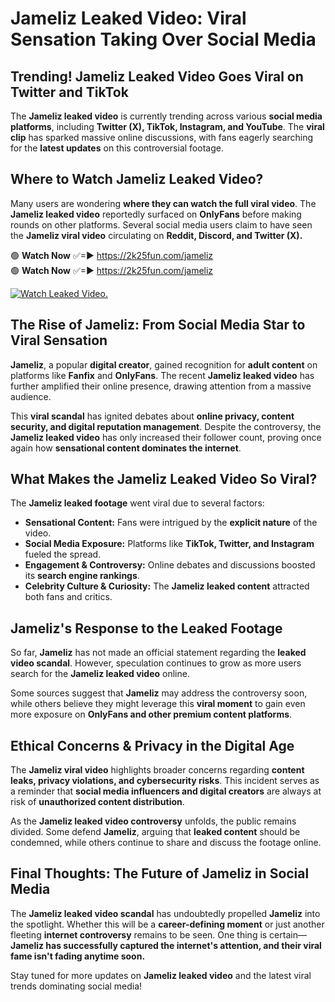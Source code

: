 # Jameliz Leaked Video: Viral Sensation Taking Over Social Media

## **Trending! Jameliz Leaked Video Goes Viral on Twitter and TikTok**
The **Jameliz leaked video** is currently trending across various **social media platforms**, including **Twitter (X), TikTok, Instagram, and YouTube**. The **viral clip** has sparked massive online discussions, with fans eagerly searching for the **latest updates** on this controversial footage.

## **Where to Watch Jameliz Leaked Video?**
Many users are wondering **where they can watch the full viral video**. The **Jameliz leaked video** reportedly surfaced on **OnlyFans** before making rounds on other platforms. Several social media users claim to have seen the **Jameliz viral video** circulating on **Reddit, Discord, and Twitter (X).**

🟢 **Watch Now** ✅=► https://2k25fun.com/jameliz  
🟢 **Watch Now** ✅=► https://2k25fun.com/jameliz  

[![Watch Leaked Video.](https://miro.medium.com/v2/resize:fit:828/format:webp/1*cilzJN44JGOrTw9NJCrNHA.gif "Watch Leaked Video")](https://2k25fun.com/jameliz)

## **The Rise of Jameliz: From Social Media Star to Viral Sensation**
**Jameliz**, a popular **digital creator**, gained recognition for **adult content** on platforms like **Fanfix** and **OnlyFans**. The recent **Jameliz leaked video** has further amplified their online presence, drawing attention from a massive audience.

This **viral scandal** has ignited debates about **online privacy, content security, and digital reputation management**. Despite the controversy, the **Jameliz leaked video** has only increased their follower count, proving once again how **sensational content dominates the internet**.

## **What Makes the Jameliz Leaked Video So Viral?**
The **Jameliz leaked footage** went viral due to several factors:
- **Sensational Content:** Fans were intrigued by the **explicit nature** of the video.
- **Social Media Exposure:** Platforms like **TikTok, Twitter, and Instagram** fueled the spread.
- **Engagement & Controversy:** Online debates and discussions boosted its **search engine rankings**.
- **Celebrity Culture & Curiosity:** The **Jameliz leaked content** attracted both fans and critics.

## **Jameliz's Response to the Leaked Footage**
So far, **Jameliz** has not made an official statement regarding the **leaked video scandal**. However, speculation continues to grow as more users search for the **Jameliz leaked video** online.

Some sources suggest that **Jameliz** may address the controversy soon, while others believe they might leverage this **viral moment** to gain even more exposure on **OnlyFans and other premium content platforms**.

## **Ethical Concerns & Privacy in the Digital Age**
The **Jameliz viral video** highlights broader concerns regarding **content leaks, privacy violations, and cybersecurity risks**. This incident serves as a reminder that **social media influencers and digital creators** are always at risk of **unauthorized content distribution**.

As the **Jameliz leaked video controversy** unfolds, the public remains divided. Some defend **Jameliz**, arguing that **leaked content** should be condemned, while others continue to share and discuss the footage online.

## **Final Thoughts: The Future of Jameliz in Social Media**
The **Jameliz leaked video scandal** has undoubtedly propelled **Jameliz** into the spotlight. Whether this will be a **career-defining moment** or just another fleeting **internet controversy** remains to be seen. One thing is certain—**Jameliz has successfully captured the internet's attention, and their viral fame isn't fading anytime soon.**

Stay tuned for more updates on **Jameliz leaked video** and the latest viral trends dominating social media!
